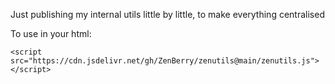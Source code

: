 Just publishing my internal utils little by little, to make everything centralised

To use in your html:

`<script src="https://cdn.jsdelivr.net/gh/ZenBerry/zenutils@main/zenutils.js"></script>`
